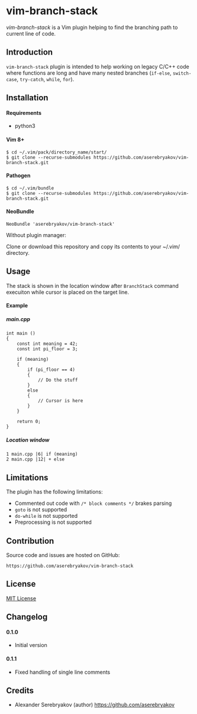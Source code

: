 vim-branch-stack
================

*vim-branch-stack* is a Vim plugin helping to find the branching path to current line of code.

Introduction
------------

`vim-branch-stack` plugin is intended to help working on legacy C/C++ code where
functions are long and have many nested branches (`if-else`, `switch-case`,
`try-catch`, `while`, `for`).

Installation
------------

#### Requirements

 * python3

#### Vim 8+

```
$ cd ~/.vim/pack/directory_name/start/
$ git clone --recurse-submodules https://github.com/aserebryakov/vim-branch-stack.git
```

#### Pathogen

```
$ cd ~/.vim/bundle
$ git clone --recurse-submodules https://github.com/aserebryakov/vim-branch-stack.git
```

#### NeoBundle

```
NeoBundle 'aserebryakov/vim-branch-stack'
```

Without plugin manager:

Clone or download this repository and copy its contents to your ~/.vim/
directory.


Usage
-----

The stack is shown in the location window after `BranchStack` command
execuiton while cursor is placed on the target line.

#### Example
##### main.cpp
```
int main ()
{
    const int meaning = 42;
    const int pi_floor = 3;
    
    if (meaning)
    {
        if (pi_floor == 4)
        {
            // Do the stuff
        }
        else
        {
            // Cursor is here
        }
    }
    
    return 0;
}
```

##### Location window

```
1 main.cpp |6| if (meaning)
2 main.cpp |12| + else
```


Limitations
-----------

The plugin has the following limitations:

  * Commented out code with `/* block comments */` brakes parsing
  * `goto` is not supported
  * `do-while` is not supported
  * Preprocessing is not supported


Contribution
------------

Source code and issues are hosted on GitHub:

```
https://github.com/aserebryakov/vim-branch-stack
```

License
-------

[MIT License](https://opensource.org/licenses/MIT)


Changelog
---------

#### 0.1.0

* Initial version


#### 0.1.1

* Fixed handling of single line comments

Credits
-------

* Alexander Serebryakov (author)  https://github.com/aserebryakov

